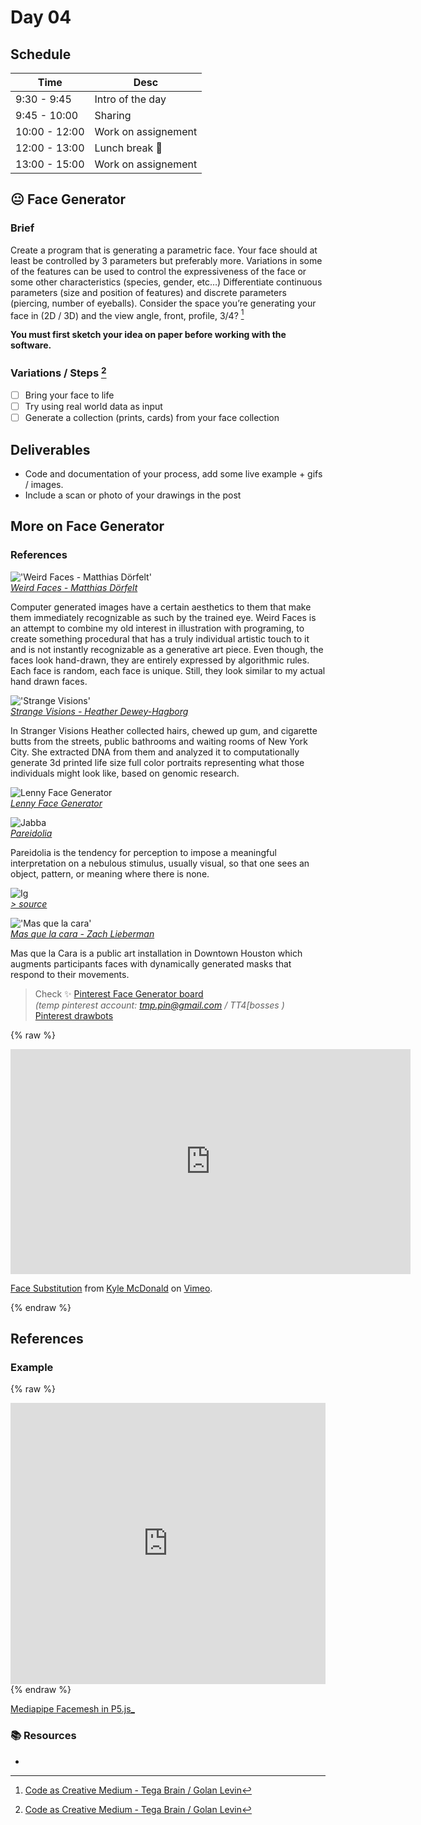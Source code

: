# Day 04



## Schedule

|Time               |Desc                                      |
|---                |---                                       |
|9:30 - 9:45        | Intro of the day                         |
|9:45 - 10:00       | Sharing                                  |
|10:00 - 12:00      | Work on assignement                      |
|12:00 - 13:00      | Lunch break :green_apple:                      |
|13:00 - 15:00      | Work on assignement                      |


## :neutral_face: Face Generator

### Brief

Create a program that is generating a parametric face. Your face should at least be controlled by 3 parameters but preferably more. Variations in some of the features can be used to control the expressiveness of the face or some other characteristics (species, gender, etc…) Differentiate continuous parameters (size and position of features) and discrete parameters (piercing, number of eyeballs). Consider the space you’re generating your face in (2D / 3D) and the view angle, front, profile, 3/4?  [^note-id1]

__You must first sketch your idea on paper before working with the software.__ 

### Variations / Steps [^note-id1]

- [ ] Bring your face to life
- [ ] Try using real world data as input
- [ ] Generate a collection (prints, cards) from your face collection

## Deliverables

* Code and documentation of your process, add some live example + gifs / images.
* Include a scan or photo of your drawings in the post


## More on Face Generator

### References

!['Weird Faces - Matthias Dörfelt'](images/weird_faces.jpg)  
[_Weird Faces - Matthias Dörfelt_](https://www.mokafolio.de/works/Weird-Faces)


Computer generated images have a certain aesthetics to them that make them immediately recognizable as such by the trained eye. Weird Faces is an attempt to combine my old interest in illustration with programing, to create something procedural that has a truly individual artistic touch to it and is not instantly recognizable as a generative art piece. Even though, the faces look hand-drawn, they are entirely expressed by algorithmic rules. Each face is random, each face is unique. Still, they look similar to my actual hand drawn faces.

!['Strange Visions'](images/stranger_visions.jpg)  
[_Strange Visions - Heather Dewey-Hagborg_](https://deweyhagborg.com/projects/stranger-visions)

In Stranger Visions Heather collected hairs, chewed up gum, and cigarette butts from the streets, public bathrooms and waiting rooms of New York City. She extracted DNA from them and analyzed it to computationally generate 3d printed life size full color portraits representing what those individuals might look like, based on genomic research. 

![Lenny Face Generator](images/lenny.jpg)  
[_Lenny Face Generator_](https://lenny-face-generator.textsmilies.com/)


![Jabba](images/jabba.jpg)  
[_Pareidolia_](https://www.reddit.com/r/Pareidolia/)

Pareidolia is the tendency for perception to impose a meaningful interpretation on a nebulous stimulus, usually visual, so that one sees an object, pattern, or meaning where there is none.

![Ig](images/ig.jpg)  
[_> source_](https://www.instagram.com/p/CUqCDq8Jpff/)

!['Mas que la cara'](images/mas.jpg)  
[_Mas que la cara - Zach Lieberman_](https://zachlieberman.medium.com/m%C3%A1s-que-la-cara-overview-48331a0202c0)

Mas que la Cara is a public art installation in Downtown Houston which augments participants faces with dynamically generated masks that respond to their movements.


> Check :sparkles: [Pinterest Face Generator board](https://www.pinterest.ch/9uill0m/generative-class/dawing-machines/) <br> *(temp pinterest account: tmp.pin@gmail.com / TT4[bosses )* <br>
> [Pinterest drawbots](https://www.pinterest.co.uk/gonzillaaa/drawbots/)

{% raw %}  
<iframe src="https://player.vimeo.com/video/29348533?h=5c0cc36b58&title=0&byline=0&portrait=0" width="640" height="360" frameborder="0" allow="autoplay; fullscreen; picture-in-picture" allowfullscreen></iframe>
<p><a href="https://vimeo.com/29348533">Face Substitution</a> from <a href="https://vimeo.com/kylemcdonald">Kyle McDonald</a> on <a href="https://vimeo.com">Vimeo</a>.</p>  
{% endraw %}  


## References

### Example

{% raw %}  
<iframe src="https://preview.p5js.org/guma/embed/IAlxLpyRd" width="100%" height="450" frameborder="no"></iframe>  
{% endraw %}  

[Mediapipe Facemesh in P5.js_](https://editor.p5js.org/guma/sketches/IAlxLpyRd)


### :books: Resources

* []()


[^note-id1]: [Code as Creative Medium - Tega Brain / Golan Levin](https://mitpress.mit.edu/books/code-creative-medium)